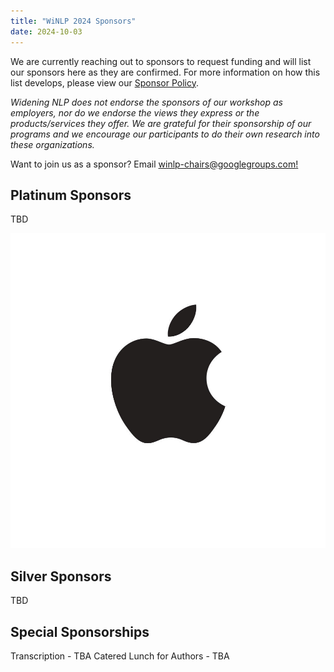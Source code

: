 ```yaml
---
title: "WiNLP 2024 Sponsors"
date: 2024-10-03
---
```


We are currently reaching out to sponsors to request funding and will list our sponsors here as they are confirmed. For more information on how this list develops, please view our [Sponsor Policy](http://www.winlp.org/sponsor-policy/ "Sponsor Policy").

_Widening NLP does not endorse the sponsors of our workshop as employers, nor do we endorse the views they express or the products/services they offer. We are grateful for their sponsorship of our programs and we encourage our participants to do their own research into these organizations._

Want to join us as a sponsor? Email [winlp-chairs@googlegroups.com!](winlp-chairs@googlegroups.com)

## Platinum Sponsors

TBD

![](images/Apple-Logo.jpg)

## Silver Sponsors

TBD

## Special Sponsorships

Transcription - TBA Catered Lunch for Authors - TBA
